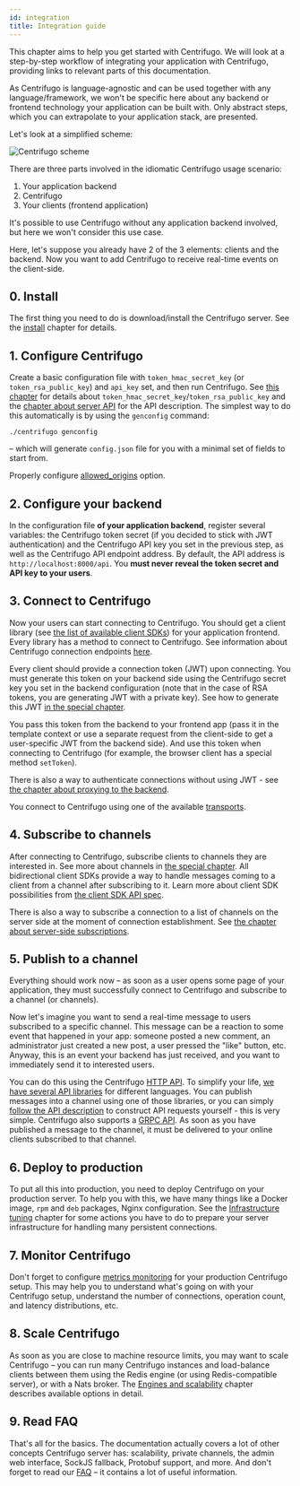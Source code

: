 ```yaml
---
id: integration
title: Integration guide
---
```


This chapter aims to help you get started with Centrifugo. We will look at a step-by-step workflow of integrating your application with Centrifugo, providing links to relevant parts of this documentation.

As Centrifugo is language-agnostic and can be used together with any language/framework, we won't be specific here about any backend or frontend technology your application can be built with. Only abstract steps, which you can extrapolate to your application stack, are presented.

Let's look at a simplified scheme:

![Centrifugo scheme](/img/protocol_pub_sub.png)

There are three parts involved in the idiomatic Centrifugo usage scenario:

1. Your application backend
2. Centrifugo
3. Your clients (frontend application)

It's possible to use Centrifugo without any application backend involved, but here we won't consider this use case.

Here, let's suppose you already have 2 of the 3 elements: clients and the backend. Now you want to add Centrifugo to receive real-time events on the client-side.

## 0. Install

The first thing you need to do is download/install the Centrifugo server. See the [install](installation.md) chapter for details.

## 1. Configure Centrifugo

Create a basic configuration file with `token_hmac_secret_key` (or `token_rsa_public_key`) and `api_key` set, and then run Centrifugo. See [this chapter](../server/configuration.md) for details about `token_hmac_secret_key`/`token_rsa_public_key` and the [chapter about server API](../server/server_api.md) for the API description. The simplest way to do this automatically is by using the `genconfig` command:

```
./centrifugo genconfig
```

– which will generate `config.json` file for you with a minimal set of fields to start from.

Properly configure [allowed_origins](../server/configuration.md#allowed_origins) option.

## 2. Configure your backend

In the configuration file **of your application backend**, register several variables: the Centrifugo token secret (if you decided to stick with JWT authentication) and the Centrifugo API key you set in the previous step, as well as the Centrifugo API endpoint address. By default, the API address is `http://localhost:8000/api`. You **must never reveal the token secret and API key to your users**.

## 3. Connect to Centrifugo

Now your users can start connecting to Centrifugo. You should get a client library (see [the list of available client SDKs](../transports/client_sdk.md)) for your application frontend. Every library has a method to connect to Centrifugo. See information about Centrifugo connection endpoints [here](../server/configuration.md#endpoint-configuration).

Every client should provide a connection token (JWT) upon connecting. You must generate this token on your backend side using the Centrifugo secret key you set in the backend configuration (note that in the case of RSA tokens, you are generating JWT with a private key). See how to generate this JWT [in the special chapter](../server/authentication.md).

You pass this token from the backend to your frontend app (pass it in the template context or use a separate request from the client-side to get a user-specific JWT from the backend side). And use this token when connecting to Centrifugo (for example, the browser client has a special method `setToken`).

There is also a way to authenticate connections without using JWT - see [the chapter about proxying to the backend](../server/proxy.md).

You connect to Centrifugo using one of the available [transports](../transports/overview.md).

## 4. Subscribe to channels

After connecting to Centrifugo, subscribe clients to channels they are interested in. See more about channels in [the special chapter](../server/channels.md). All bidirectional client SDKs provide a way to handle messages coming to a client from a channel after subscribing to it. Learn more about client SDK possibilities from [the client SDK API spec](../transports/client_api.md).

There is also a way to subscribe a connection to a list of channels on the server side at the moment of connection establishment. See [the chapter about server-side subscriptions](../server/server_subs.md).

## 5. Publish to a channel

Everything should work now – as soon as a user opens some page of your application, they must successfully connect to Centrifugo and subscribe to a channel (or channels).

Now let's imagine you want to send a real-time message to users subscribed to a specific channel. This message can be a reaction to some event that happened in your app: someone posted a new comment, an administrator just created a new post, a user pressed the "like" button, etc. Anyway, this is an event your backend has just received, and you want to immediately send it to interested users.

You can do this using the Centrifugo [HTTP API](../server/server_api.md). To simplify your life, [we have several API libraries](../server/server_api.md#http-api-libraries) for different languages. You can publish messages into a channel using one of those libraries, or you can simply [follow the API description](../server/server_api.md#http-api) to construct API requests yourself - this is very simple. Centrifugo also supports a [GRPC API](../server/server_api.md#grpc-api). As soon as you have published a message to the channel, it must be delivered to your online clients subscribed to that channel.

## 6. Deploy to production

To put all this into production, you need to deploy Centrifugo on your production server. To help you with this, we have many things like a Docker image, `rpm` and `deb` packages, Nginx configuration. See the [Infrastructure tuning](../server/infra_tuning.md) chapter for some actions you have to do to prepare your server infrastructure for handling many persistent connections.

## 7. Monitor Centrifugo

Don't forget to configure [metrics monitoring](../server/monitoring.md) for your production Centrifugo setup. This may help you to understand what's going on with your Centrifugo setup, understand the number of connections, operation count, and latency distributions, etc.

## 8. Scale Centrifugo

As soon as you are close to machine resource limits, you may want to scale Centrifugo – you can run many Centrifugo instances and load-balance clients between them using the Redis engine (or using Redis-compatible server), or with a Nats broker. The [Engines and scalability](../server/engines.md) chapter describes available options in detail.

## 9. Read FAQ

That's all for the basics. The documentation actually covers a lot of other concepts Centrifugo server has: scalability, private channels, the admin web interface, SockJS fallback, Protobuf support, and more. And don't forget to read our [FAQ](../faq/index.md) – it contains a lot of useful information.
